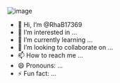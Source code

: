 ![image](https://github.com/user-attachments/assets/e0166a1f-c830-43cb-9280-4ae00b33495a)


- 👋 Hi, I’m @RhaB17369
- 👀 I’m interested in ...
- 🌱 I’m currently learning ...
- 💞️ I’m looking to collaborate on ...
- 📫 How to reach me ...
- 😄 Pronouns: ...
- ⚡ Fun fact: ...

<!---
RhaB17369/RhaB17369 is a ✨ special ✨ repository because its `README.md` (this file) appears on your GitHub profile.
You can click the Preview link to take a look at your changes.
--->
